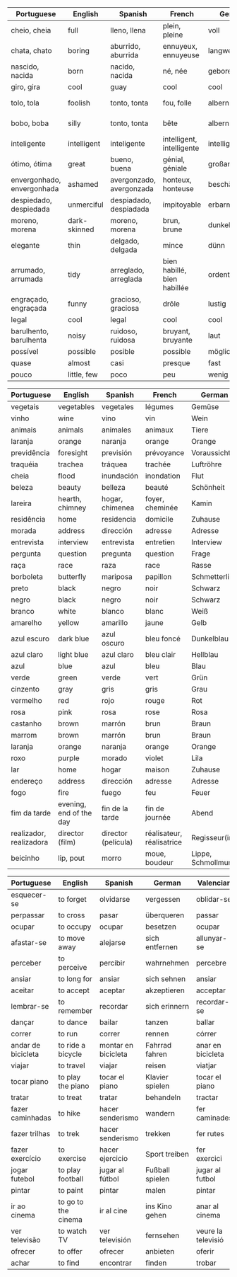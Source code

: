 | Portuguese         | English           | Spanish           | French            | German            | Valencian          | Italian            |
|--------------------|-------------------|-------------------|-------------------|-------------------|--------------------|---------------------|
| cheio, cheia       | full              | lleno, llena      | plein, pleine     | voll              | ple, plena         | pieno, piena       |
| chata, chato       | boring            | aburrido, aburrida| ennuyeux, ennuyeuse| langweilig        | avorrit, avorrida  | noioso, noiosa     |
| nascido, nacida    | born              | nacido, nacida    | né, née           | geboren           | nascut, nascuda   | nato, nata         |
| giro, gira         | cool              | guay              | cool              | cool              | guai              | figo, figa         |
| tolo, tola         | foolish           | tonto, tonta      | fou, folle        | albern            | tolt, tolta       | sciocco, sciocca   |
| bobo, boba         | silly             | tonto, tonta      | bête              | albern            | boig, boiga       | sciocco, sciocca   |
| inteligente        | intelligent       | inteligente       | intelligent, intelligente| intelligent       | intel·ligent      | intelligente       |
| ótimo, ótima       | great             | bueno, buena      | génial, géniale   | großartig         | òptim, òptima     | ottimo, ottima    |
| envergonhado, envergonhada | ashamed  | avergonzado, avergonzada| honteux, honteuse| beschämt          | avergonyit, avergonyida| imbarazzato, imbarazzata |
| despiedado, despiedada | unmerciful    | despiadado, despiadada| impitoyable   | erbarmungslos     | despietat, despietada  | spietato, spietata |
| moreno, morena     | dark-skinned      | moreno, morena    | brun, brune       | dunkelhäutig      | moreno, morena    | scuro, scura       |
| elegante           | thin              | delgado, delgada  | mince             | dünn              | prim              | elegante           |
| arrumado, arrumada | tidy              | arreglado, arreglada| bien habillé, bien habillée| ordentlich   | endreçat, endreçada  | sistemato, sistemata|
| engraçado, engraçada | funny         | gracioso, graciosa| drôle             | lustig            | divertit, divertida   | divertente        |
| legal              | cool              | legal             | cool              | cool              | legal             | legale            |
| barulhento, barulhenta | noisy         | ruidoso, ruidosa  | bruyant, bruyante| laut              | sorollós, sorollosa   | rumoroso, rumorosa|
| possível          | possible          | posible           | possible          | möglich           | possible          | possibile         |
| quase             | almost            | casi              | presque           | fast              | gairebé           | quasi             |
| pouco             | little, few        | poco              | peu               | wenig             | poc               | poco              |




| Portuguese         | English           | Spanish           | French            | German            | Valencian          | Italian            |
|--------------------|-------------------|-------------------|-------------------|-------------------|--------------------|---------------------|
| vegetais           | vegetables        | vegetales         | légumes           | Gemüse            | vegetals           | verdure             |
| vinho              | wine              | vino              | vin               | Wein              | vi               | vino                |
| animais            | animals           | animales          | animaux           | Tiere             | animals            | animali             |
| laranja            | orange            | naranja           | orange            | Orange            | taronja            | arancia             |
| previdência        | foresight         | previsión         | prévoyance        | Voraussicht       | previsió           | previdenza          |
| traquéia           | trachea            | tráquea           | trachée           | Luftröhre        | tràquea            | trachea             |
| cheia              | flood             | inundación        | inondation        | Flut              | creixent           | piena               |
| beleza             | beauty            | belleza           | beauté            | Schönheit         | bellesa            | bellezza            |
| lareira            | hearth, chimney   | hogar, chimenea   | foyer, cheminée   | Kamin             | llar, xemeneia     | camino, camino         |
| residência         | home              | residencia        | domicile          | Zuhause           | residència         | residenza           |
| morada             | address           | dirección         | adresse           | Adresse           | adreça             | indirizzo           |
| entrevista         | interview         | entrevista        | entretien         | Interview         | entrevista         | intervista           |
| pergunta           | question          | pregunta          | question          | Frage             | pregunta           | domanda            |
| raça               | race              | raza              | race              | Rasse             | raça               | razza              |
| borboleta          | butterfly         | mariposa          | papillon          | Schmetterling     | papallona          | farfalla            |
| preto              | black             | negro             | noir              | Schwarz           | negre              | nero               |
| negro              | black             | negro             | noir              | Schwarz           | negre              | nero               |
| branco             | white             | blanco            | blanc             | Weiß              | blanc              | bianco              |
| amarelho           | yellow            | amarillo          | jaune             | Gelb              | groc               | giallo              |
| azul escuro        | dark blue         | azul oscuro       | bleu foncé        | Dunkelblau        | blau fosc          | blu scuro           |
| azul claro         | light blue        | azul claro        | bleu clair        | Hellblau          | blau clar          | blu chiaro          |
| azul              | blue              | azul              | bleu              | Blau              | blau              | blu               |
| verde              | green             | verde             | vert              | Grün              | verd               | verde              |
| cinzento           | gray              | gris              | gris              | Grau              | gris               | grigio             |
| vermelho           | red               | rojo              | rouge             | Rot               | vermell            | rosso              |
| rosa               | pink              | rosa              | rose              | Rosa              | rosa               | rosa               |
| castanho           | brown             | marrón           | brun              | Braun             | marró              | marrone            |
| marrom             | brown             | marrón           | brun              | Braun             | marró              | marrone            |
| laranja            | orange            | naranja           | orange            | Orange            | taronja            | arancia             |
| roxo               | purple            | morado           | violet            | Lila              | lila               | viola              |
| lar               | home              | hogar            | maison            | Zuhause           | llar             | casa              |
| endereço           | address           | dirección         | adresse           | Adresse           | adreça             | indirizzo           |
| fogo               | fire              | fuego             | feu               | Feuer             | foc               | fuoco              |
| fim da tarde       | evening, end of the day | fin de la tarde | fin de journée    | Abend            | final de la tarda | fine del giorno    |
| realizador, realizadora | director (film)  | director (película)| réalisateur, réalisatrice | Regisseur(in)  | realitzador(a)    | regista (film)      |
| beicinho           | lip, pout         | morro            | moue, boudeur      | Lippe, Schmollmund | beic              | labbro, muso       |












| Portuguese         | English           | Spanish           | German            | Valencian          | Italian            |
|--------------------|-------------------|-------------------|-------------------|--------------------|---------------------|
| esquecer-se        | to forget         | olvidarse         | vergessen         | oblidar-se         | dimenticare        |
| perpassar          | to cross          | pasar             | überqueren        | passar             | attraversare       |
| ocupar             | to occupy         | ocupar            | besetzen          | ocupar             | occupare           |
| afastar-se         | to move away      | alejarse          | sich entfernen    | allunyar-se        | allontanarsi       |
| perceber           | to perceive       | percibir          | wahrnehmen       | percebre           | percepire          |
| ansiar             | to long for       | ansiar            | sich sehnen       | ansiar             | anelare            |
| aceitar           | to accept         | aceptar           | akzeptieren      | acceptar          | accettare          |
| lembrar-se         | to remember       | recordar          | sich erinnern     | recordar-se        | ricordare          |
| dançar            | to dance          | bailar            | tanzen            | ballar            | ballare            |
| correr            | to run            | correr            | rennen            | córrer            | correre            |
| andar de bicicleta| to ride a bicycle | montar en bicicleta| Fahrrad fahren   | anar en bicicleta | andare in bicicletta|
| viajar            | to travel         | viajar            | reisen            | viatjar           | viaggiare          |
| tocar piano       | to play the piano  | tocar el piano    | Klavier spielen   | tocar el piano    | suonare il pianoforte|
| tratar            | to treat          | tratar            | behandeln         | tractar           | trattare           |
| fazer caminhadas  | to hike           | hacer senderismo  | wandern           | fer caminades     | fare passeggiate   |
| fazer trilhas     | to trek           | hacer senderismo  | trekken           | fer rutes         | fare trekking      |
| fazer exercício   | to exercise       | hacer ejercicio   | Sport treiben     | fer exercici      | fare esercizio     |
| jogar futebol     | to play football  | jugar al fútbol    | Fußball spielen   | jugar al futbol   | giocare a calcio   |
| pintar            | to paint          | pintar            | malen             | pintar            | dipingere          |
| ir ao cinema      | to go to the cinema| ir al cine       | ins Kino gehen    | anar al cinema    | andare al cinema   |
| ver televisão     | to watch TV       | ver televisión    | fernsehen         | veure la televisió| guardare la televisione|
| ofrecer           | to offer          | ofrecer           | anbieten          | oferir            | offrire            |
| achar             | to find           | encontrar         | finden            | trobar            | trovare            |
